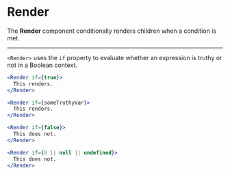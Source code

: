 # Render

The **Render** component conditionally renders children when a condition is met.

---

`<Render>` uses the `if` property to evaluate whether an expression is truthy
or not in a Boolean context.

```jsx
<Render if={true}>
  This renders.
</Render>

<Render if={someTruthyVar}>
  This renders.
</Render>

<Render if={false}>
  This does not.
</Render>

<Render if={0 || null || undefined}>
  This does not.
</Render>
```
